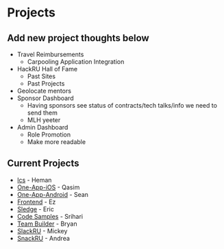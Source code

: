 # Projects

## Add new project thoughts below

* Travel Reimbursements
  * Carpooling Application Integration
* HackRU Hall of Fame
  * Past Sites
  * Past Projects
* Geolocate mentors
* Sponsor Dashboard
  * Having sponsors see status of contracts/tech talks/info we need to send them
  * MLH yeeter
* Admin Dashboard
  * Role Promotion
  * Make more readable

## Current Projects

* [lcs](https://github.com/HackRU/lcs) - Heman
* [One-App-iOS](https://github.com/HackRU/one-app-ios) - Qasim 
* [One-App-Android](https://github.com/HackRU/one-app/tree/Android) - Sean
* [Frontend](https://github.com/HackRU/frontend) - Ez
* [Sledge](https://github.com/HackRU/sledge) - Eric
* [Code Samples](https://github.com/HackRU/starter-pack) - Srihari
* [Team Builder](https://github.com/HackRU/teamRU) - Bryan
* [SlackRU](https://github.com/HackRU/slackRU) - Mickey
* [SnackRU](https://github.com/HackRU/snackRU) - Andrea
 
